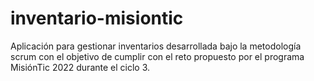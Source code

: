 # inventario-misiontic
Aplicación para gestionar inventarios desarrollada bajo la metodología scrum con el objetivo de cumplir con el reto propuesto por el programa MisiónTic 2022 durante el ciclo 3.
